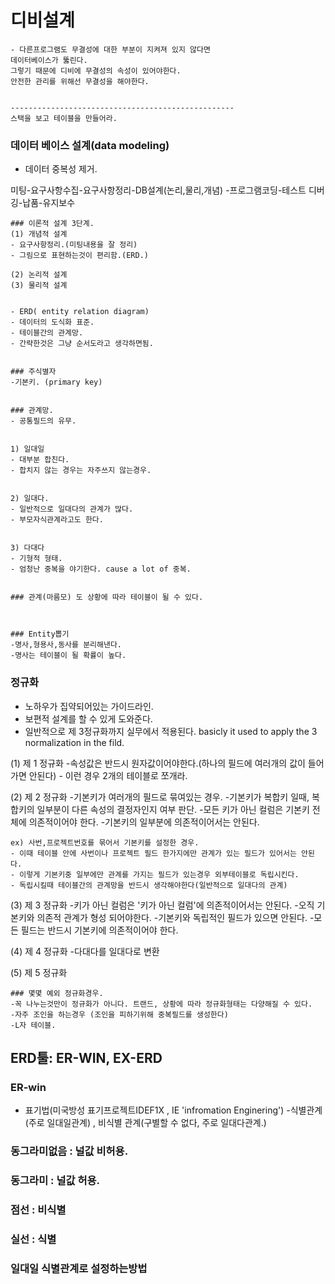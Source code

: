 # 디비설계
	- 다른프로그램도 무결성에 대한 부분이 지켜져 있지 않다면
	데이터베이스가 뚫린다.
	그렇기 때문에 디비에 무결성의 속성이 있어야한다.
	안전한 관리를 위해선 무결성을 해야한다.
	

	--------------------------------------------------
	스택을 보고 테이블을 만들어라.
	

### 데이터 베이스 설계(data modeling) 
- 데이터 중복성 제거.

미팅-요구사항수집-요구사항정리-DB설계(논리,물리,개념) -프로그램코딩-테스트 디버깅-납품-유지보수



	### 이론적 설계 3단계.
	(1) 개념적 설계
	- 요구사항정리.(미팅내용을 잘 정리) 
	- 그림으로 표현하는것이 편리함.(ERD.) 

	(2) 논리적 설계
	(3) 물리적 설계


	- ERD( entity relation diagram) 
	- 데이터의 도식화 표준.
	- 테이블간의 관계망.
	- 간략한것은 그냥 순서도라고 생각하면됨.


	### 주식별자
	-기본키. (primary key) 


	### 관계망.
	- 공통필드의 유무.


	1) 일대일
	- 대부분 합친다.
	- 합치지 않는 경우는 자주쓰지 않는경우.

	
	2) 일대다.
	- 일반적으로 일대다의 관계가 많다.
	- 부모자식관계라고도 한다.

	
	3) 다대다
	- 기형적 형태.
	- 엄청난 중복을 야기한다. cause a lot of 중복.


	### 관계(마름모) 도 상황에 따라 테이블이 될 수 있다.



	### Entity뽑기
	-명사,형용사,동사를 분리해낸다.
	-명사는 테이블이 될 확률이 높다.
	



### 정규화
- 노하우가 집약되어있는 가이드라인.
- 보편적 설계를 할 수 있게 도와준다.
- 일반적으로 제 3정규화까지 실무에서 적용된다.
basicly it used to apply  the 3 normalization in the fild.


(1) 제 1 정규화
	-속성값은 반드시 원자값이어야한다.(하나의 필드에 여러개의 값이 들어가면 안된다) 
	  - 이런 경우 2개의 테이블로 쪼개라.

(2) 제 2 정규화
	-기본키가 여러개의 필드로 묶여있는 경우.
	-기본키가 복합키 일때, 복합키의 일부분이 다른 속성의 결정자인지 여부 판단.
	-모든 키가 아닌 컬럼은 기본키 전체에 의존적이어야 한다.
	-기본키의 일부분에 의존적이어서는 안된다.

	ex) 사번,프로젝트번호를 묶어서 기본키를 설정한 경우.
	- 이때 테이블 안에 사번이나 프로젝트 필드 한가지에만 관계가 있는 필드가 있어서는 안된다.
	- 이렇게 기본키중 일부에만 관계를 가지는 필드가 있는경우 외부테이블로 독립시킨다.
	- 독립시킬때 테이블간의 관계망을 반드시 생각해야한다(일반적으로 일대다의 관계) 
	

(3) 제 3 정규화
	-키가 아닌 컬럼은 '키가 아닌 컬럼'에 의존적이어서는 안된다.
	-오직 기본키와 의존적 관계가 형성 되어야한다.
	-기본키와 독립적인 필드가 있으면 안된다.
	-모든 필드는 반드시 기본키에 의존적이어야 한다.
	

	
	
(4) 제 4 정규화
	-다대다를 일대다로 변환
		

(5) 제 5 정규화

	### 몇몇 예외 정규화경우.
	-꼭 나누는것만이 정규화가 아니다. 트랜드, 상황에 따라 정규화형태는 다양해질 수 있다.
	-자주 조인을 하는경우 (조인을 피하기위해 중복필드를 생성한다) 
	-L자 테이블.


## ERD툴: ER-WIN, EX-ERD

### ER-win
- 표기법(미국방성 표기프로젝트IDEF1X , IE 'infromation Enginering') 
	-식별관계(주로 일대일관계)  , 비식별 관계(구별할 수 없다, 주로 일대다관계.) 


### 동그라미없음 : 널값 비허용.
### 동그라미 : 널값 허용.
### 점선 : 비식별
### 실선 : 식별

### 일대일 식별관계로 설정하는방법